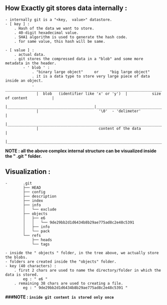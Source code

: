 ## How Exactly git stores data internally :
    - internally git is a "<key,  value>" datastore.
    - [ key ] :
        . Hash of the data we want to store.
        . 40-digit hexadecimal value. 
        . SHA1 algorithm is used to generate the hash code.
        . for same value, this hash will be same.
            
    - [ value ] : 
        . actual data.
        . git stores the compressed data in a "blob" and some more metadata in the header.
            - ' blob ' :
                . "binary large object"     or     "big large object"
                . it is a data type to store very large piece of data inside an object.
                .  _____________________________________________________________________________
                  |  blob   (identifier like 'x' or 'y')  |           size of content           |
                  |_______________________________________|_____________________________________|
                  |                           '\0'  - 'delimeter'                               |
                  |_____________________________________________________________________________|
                  |                           content of the data                               |
                  |_____________________________________________________________________________|

**NOTE : all the above complex internal structure can be visualized inside the " .git " folder.**

## Visualization : 
    -       .git
            ├── HEAD
            ├── config
            ├── description
            ├── index
            ├── info
            │   └── exclude
            ├── objects
            │   ├── e6
            │   │   └── 9de29bb2d1d6434b8b29ae775ad8c2e48c5391
            │   ├── info
            │   └── pack
            └── refs
                ├── heads
                └── tags

    - inside the " objects " folder, in the tree above, we actually store the blobs.
    - folders are created inside the "objects" folder.
    - key (40 characters) : 
        . first 2 chars are used to name the directory/folder in which the data is stored.
            eg : " e6 "
        . remaining 38 chars are used to creating a file.
            eg : " 9de29bb2d1d6434b8b29ae775ad8c2e48c5391 "

**###NOTE  : `inside git content is stored only once`**